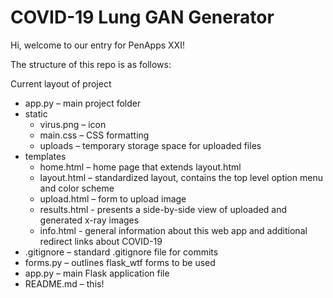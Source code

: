 # COVID-19 Lung GAN Generator

Hi, welcome to our entry for PenApps XXI!

The structure of this repo is as follows:

Current layout of project
- app.py – main project folder
- static
    - virus.png – icon
    - main.css – CSS formatting
    - uploads – temporary storage space for uploaded files
- templates
    - home.html – home page that extends layout.html
    - layout.html – standardized layout, contains the top level option menu and color scheme
    - upload.html – form to upload image
    - results.html - presents a side-by-side view of uploaded and generated x-ray images
    - info.html - general information about this web app and additional redirect links about COVID-19
- .gitignore – standard .gitignore file for commits
- forms.py – outlines flask_wtf forms to be used 
- app.py – main Flask application file
- README.md – this!
